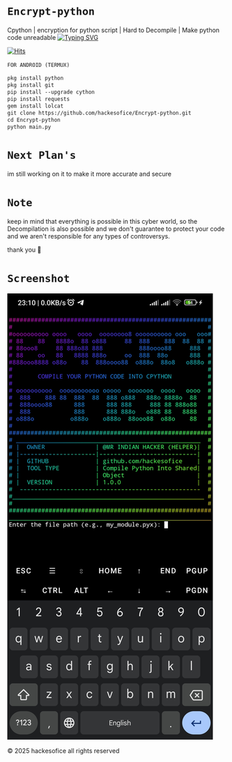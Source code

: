 # `Encrypt-python`
Cpython | encryption for python script | Hard to Decompile | Make python code unreadable 
[![Typing SVG](https://readme-typing-svg.herokuapp.com?font=Fira+Code&weight=700&duration=3000&pause=1000&width=435&lines=DON'T+FORGET+TO+STAR+THE+REPOSITORY+;THIS+TOOL+IS+BASICALLY+DESIGNED+;FOR+MAKING+CODE+UNREADABLE)](https://git.io/typing-svg)


[![Hits](https://hits.sh/github.com/hackesofice/SavingFromFormData.git.svg?style=plastic)](https://hits.sh/github.com/hackesofice/SavingFromFormData.git/)



`FOR ANDROID (TERMUX)`
```
pkg install python
pkg install git
pip install --upgrade cython
pip install requests
gem install lolcat
git clone https://github.com/hackesofice/Encrypt-python.git
cd Encrypt-python
python main.py
```

# `Next Plan's`

im still working on it to make it more accurate and secure 

# `Note`

keep in mind that everything is possible in this cyber world, so the Decompilation is also possible and we don't guarantee to protect your code and we aren't responsible for any types of controversys.


thank you 🙏 



# `Screenshot`

![img](https://raw.githubusercontent.com/hackesofice/Z/refs/heads/main/CPYTHON-TOOL/Screenshot.jpg)




<p>&copy 2025 hackesofice all rights reserved</p>
